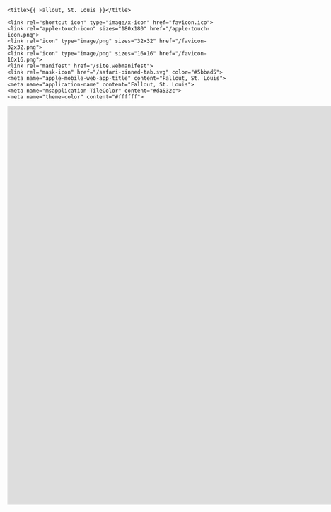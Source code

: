 <html>
  <head>
    
    <title>{{ Fallout, St. Louis }}</title>
    
    <link rel="shortcut icon" type="image/x-icon" href="favicon.ico">
    <link rel="apple-touch-icon" sizes="180x180" href="/apple-touch-icon.png">
    <link rel="icon" type="image/png" sizes="32x32" href="/favicon-32x32.png">
    <link rel="icon" type="image/png" sizes="16x16" href="/favicon-16x16.png">
    <link rel="manifest" href="/site.webmanifest">
    <link rel="mask-icon" href="/safari-pinned-tab.svg" color="#5bbad5">
    <meta name="apple-mobile-web-app-title" content="Fallout, St. Louis">
    <meta name="application-name" content="Fallout, St. Louis">
    <meta name="msapplication-TileColor" content="#da532c">
    <meta name="theme-color" content="#ffffff">
  </head>
  
  <script async
    src="https://maps.googleapis.com/maps/api/js?key=AIzaSyChKS7brHbzSvi_PxY3c3vsSKl4jQ02qog&callback=initMap">
  </script>

  <body>
    <iframe src="https://snazzymaps.com/embed/355456" width="1600px" height="900px" style="border:none;"></iframe>
  </body>
  
</html>
